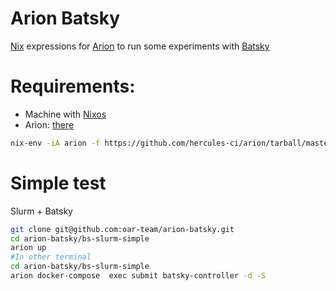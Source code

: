 Arion Batsky
================

[Nix](https://nixos.org/nix/) expressions for [Arion](https://github.com/hercules-ci/arion) to run some experiments with [Batsky](https://github.com/oar-team/batsky)

# Requirements:
- Machine with [Nixos](https://nixos.org/) 
- Arion: [there](https://github.com/hercules-ci/arion)
```sh
nix-env -iA arion -f https://github.com/hercules-ci/arion/tarball/master
```
# Simple test
Slurm + Batsky

```sh
git clone git@github.com:oar-team/arion-batsky.git
cd arion-batsky/bs-slurm-simple
arion up
#In other terminal
cd arion-batsky/bs-slurm-simple
arion docker-compose  exec submit batsky-controller -d -S
```
